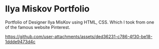  # Ilya Miskov Portfolio 
 
Portfolio of Designer llya MisKov using HTML, CSS. Which I took from one of the famous website Pinterest.

 https://github.com/user-attachments/assets/ded36231-c786-4f30-be18-1ddde9473d4c
